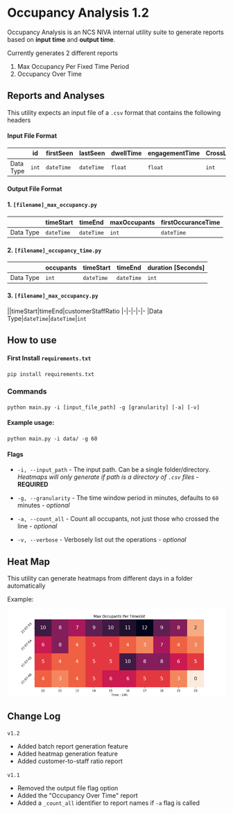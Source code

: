 
  

# Occupancy Analysis 1.2

Occupancy Analysis is an NCS NIVA internal utility suite to generate reports based on **input time** and **output time**.

Currently generates 2 different reports

1. Max Occupancy Per Fixed Time Period
2. Occupancy Over Time

## Reports and Analyses

This utility expects an input file of a `.csv` format that contains the following headers

#### Input File Format

||id|firstSeen|lastSeen|dwellTime|engagementTime|CrossLine
|-|-|-|-|-|-|-
|Data Type|`int`|`dateTime`|`dateTime`|`float`|`float`|`int`

#### Output File Format

#### 1. `[filename]_max_occupancy.py`
||timeStart|timeEnd|maxOccupants|firstOccuranceTime
|-|-|-|-|-
|Data Type|`dateTime`|`dateTime`|`int`|`dateTime`

  
#### 2. `[filename]_occupancy_time.py`
||occupants|timeStart|timeEnd|duration [Seconds]
|-|-|-|-|-
|Data Type|`int`|`dateTime`|``dateTime``|`int`

  #### 3. `[filename]_max_occupancy.py`
||timeStart|timeEnd|customerStaffRatio
|-|-|-|-|-
|Data Type|`dateTime`|`dateTime`|`int`

## How to use

#### First Install `requirements.txt`

`pip install requirements.txt`

### Commands

`python main.py -i [input_file_path] -g [granularity] [-a] [-v] `

#### Example usage:
`python main.py -i data/ -g 60 `

#### Flags 
-  `-i, --input_path` - The input path. Can be a single folder/directory.  *Heatmaps will only generate if path is a directory of  `.csv` files* - **REQUIRED**

-  `-g, --granularity` - The time window period in minutes, defaults to `60` minutes - *optional*

-  `-a, --count_all` - Count all occupants, not just those who crossed the line - *optional*

-  `-v, --verbose` - Verbosely list out the operations - *optional*

## Heat Map
This utility can generate heatmaps from different days in a folder automatically

Example:

![Screenshot](assets\Max_Occupants_Per_Timeslot_example.png)


## Change Log

  `v1.2`
  - Added batch report generation feature
  - Added heatmap generation feature
  - Added customer-to-staff ratio report

`v1.1`

- Removed the output file flag option
- Added the "Occupancy Over Time" report
- Added a `_count_all` identifier to report names if `-a` flag is called